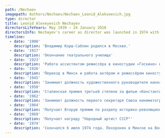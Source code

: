 ```yaml
---
path: /Nechaev
imagepath: Authors/Nechaev/Nechaev_Leonid_Alekseevich.jpg
type: director
title: Leonid Alexeyevich Nechayev
directorsLifeYears: May 1939 – 24 January 2010
directorsInfo: Nechayev's career as director was launched in 1974 with a film called The Adventure in a Town That Doesn't Exist. He was also the creator of the popular musical fairy tales About The Little Red Riding Hood and The Adventures of Buratino. He was a prolific director at the studio Belarusfilm, where he worked for 17 years and shot 10 films. The Minsk Museum of Cinema has a hall exclusively dedicated to his creative legacy.
timeline: 
  - date: '1900'
    description: 'Владимир Корш-Саблин родился в Москве.' 
  - date: '1917'
    description: 'Окончание театрального училища'
  - date: '1923'
    description: 'Работа ассистентом режиссёра в киностудии «Госкино» в Москве'
  - date: '1926'
    description: 'Переезд в Минск и работа актёром и режиссёром киностудии «Советская Беларусь» (позже «Беларусьфильм»)'
  - date: '1945'
    description: 'Занимает должность художественного руководителя киностудии "Беларусьфильм"'
  - date: '1950'
    description: 'Сталинская премия третьей степени за фильм «Константин Заслонов»'
  - date: '1962'
    description: 'Занимает должность первого секретаря Союза кинематографистов Белоруссии.'
  - date: '1964'
    description: 'Получает Вторую премию по разделу историко-революционных фильмов I-го Всесоюзного кинофестиваля за фильм  «Москва — Генуя»'
  - date: '1969'
    description: 'Получает награду "Народный артист СССР"'
  - date: '1974'
    description: 'Cкончался 6 июля 1974 года. Похоронен в Минске на Восточном кладбище'
---
```

